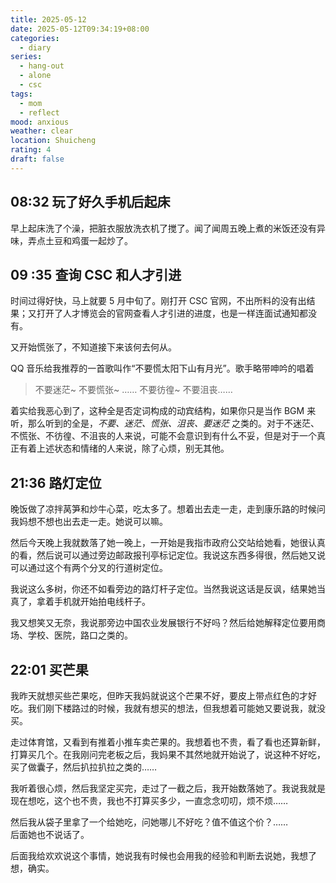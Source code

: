 ```yaml
---
title: 2025-05-12
date: 2025-05-12T09:34:19+08:00
categories:
  - diary
series:
  - hang-out
  - alone
  - csc
tags:
  - mom
  - reflect
mood: anxious
weather: clear
location: Shuicheng
rating: 4
draft: false
---
```


## 08:32 玩了好久手机后起床

早上起床洗了个澡，把脏衣服放洗衣机了搅了。闻了闻周五晚上煮的米饭还没有异味，弄点土豆和鸡蛋一起炒了。

## 09 :35 查询 CSC 和人才引进

时间过得好快，马上就要 5 月中旬了。刚打开 CSC 官网，不出所料的没有出结果；又打开了人才博览会的官网查看人才引进的进度，也是一样连面试通知都没有。

又开始慌张了，不知道接下来该何去何从。

QQ 音乐给我推荐的一首歌叫作“不要慌太阳下山有月光”。歌手略带呻吟的唱着

> 不要迷茫~
> 不要慌张~
> ……
> 不要彷徨~
> 不要沮丧……

着实给我恶心到了，这种全是否定词构成的动宾结构，如果你只是当作 BGM 来听，那么听到的全是，*不要、迷茫、慌张、沮丧、要迷茫* 之类的。对于不迷茫、不慌张、不彷徨、不沮丧的人来说，可能不会意识到有什么不妥，但是对于一个真正有着上述状态和情绪的人来说，除了心烦，别无其他。


## 21:36 路灯定位

晚饭做了凉拌莴笋和炒牛心菜，吃太多了。想着出去走一走，走到康乐路的时候问我妈想不想也出去走一走。她说可以嘛。

然后今天晚上我就数落了她一晚上，一开始是我指市政府公交站给她看，她很认真的看，然后说可以通过旁边邮政报刊亭标记定位。我说这东西多得很，然后她又说可以通过这个有两个分叉的行道树定位。

我说这么多树，你还不如看旁边的路灯杆子定位。当然我说这话是反讽，结果她当真了，拿着手机就开始拍电线杆子。

我又想笑又无奈，我说那旁边中国农业发展银行不好吗？然后给她解释定位要用商场、学校、医院，路口之类的。

## 22:01 买芒果

我昨天就想买些芒果吃，但昨天我妈就说这个芒果不好，要皮上带点红色的才好吃。我们刚下楼路过的时候，我就有想买的想法，但我想着可能她又要说我，就没买。

走过体育馆，又看到有推着小推车卖芒果的。我想着也不贵，看了看也还算新鲜，打算买几个。在我刚问完老板之后，我妈果不其然地就开始说了，说这种不好吃，买了做囊子，然后扒拉扒拉之类的……

我听着很心烦，然后我坚定买完，走过了一截之后，我开始数落她了。我说我就是现在想吃，这个也不贵，我也不打算买多少，一直念念叨叨，烦不烦……

然后我从袋子里拿了一个给她吃，问她哪儿不好吃？值不值这个价？……  
后面她也不说话了。

后面我给欢欢说这个事情，她说我有时候也会用我的经验和判断去说她，我想了想，确实。